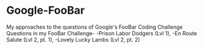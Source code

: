 # Google-FooBar
My approaches to the questions of Google's FooBar Coding Challenge
Questions in my FooBar Challenge- 
-Prison Labor Dodgers (Lvl 1),
-En Route Salute (Lvl 2, pt. 1),
-Lovely Lucky Lambs (Lvl 2, pt. 2)
 
